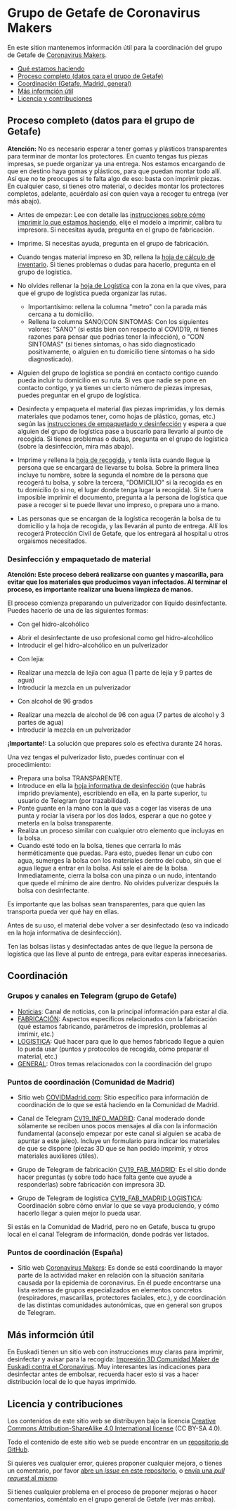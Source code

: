 # Grupo de Getafe de Coronavirus Makers

En este sition mantenemos información útil para la coordinación del grupo de Getafe de [Coronavirus Makers](https://www.coronavirusmakers.org).

* [Qué estamos haciendo](haciendo.md)
* [Proceso completo (datos para el grupo de Getafe)](#proceso)
* [Coordinación (Getafe, Madrid, general)](#coordinacion)
* [Más informción útil](#mas)
* [Licencia y contribuciones](#licencia)

## <a name="proceso">Proceso completo (datos para el grupo de Getafe)</a>

**Atención:** No es necesario esperar a tener gomas y plásticos transparentes para terminar de montar los protectores. En cuanto tengas tus piezas impresas, se puede organizar ya una entrega. Nos estamos encargando de que en destino haya gomas y pĺásticos, para que puedan montar todo allí. Así que no te preocupes si te falta algo de eso: basta con imprimir piezas. En cualquier caso, si tienes otro material, o decides montar los protectores completos, adelante, acuérdalo así con quien vaya a recoger tu entrega (ver más abajo).

* Antes de empezar: Lee con detalle las [instrucciones sobre cómo imprimir lo que estamos haciendo](#haciendo), elije el modelo a imprimir, calibra tu impresora. Si necesitas ayuda, pregunta en el grupo de fabricación.

* Imprime. Si necesitas ayuda, pregunta en el grupo de fabricación.

* Cuando tengas material impreso en 3D, rellena la [hoja de cálculo de inventario](https://docs.google.com/spreadsheets/d/1K7m4dV5NfDMxKLav6jHCdzQTZqJiKSewGEd3d09-3ik/edit#gid=0). Si tienes problemas o dudas para hacerlo, pregunta en el grupo de logística.

* No olvides rellenar la [hoja de Logística](https://docs.google.com/spreadsheets/d/1TF07XATJxQqFkj-0rwIvqJ4JImOIJKJ8Mxx6wXUWriM/edit#gid=0) con la zona en la que vives, para que el grupo de logística pueda organizar las rutas.

  - Importantísimo: rellena la columna  "metro" con la parada más cercana a tu domicilio.
  - Rellena la columna SANO/CON SINTOMAS: Con los siguientes valores: "SANO" (si estás bien con respecto al COVID19, ni tienes razones para pensar que podrías tener la infección), o "CON SINTOMAS" (si tienes síntomas, o has sido diagnosticado positivamente, o alguien en tu domicilio tiene síntomas o ha sido diagnosticado).

* Alguien del grupo de logística se pondrá en contacto contigo cuando pueda incluir tu domicilio en su ruta. Si ves que nadie se pone en contacto contigo, y ya tienes un cierto número de piezas impresas, puedes preguntar en el grupo de logística.

* Desinfecta y empaqueta el material (las piezas imprimidas, y los demás materiales que podamos tener, como hojas de plástico, gomas, etc.) según las [instrucciones de empaquetado y desinfección](#desinfeccion) y espera a que alguien del grupo de logística pase a buscarlo para llevarlo al punto de recogida. Si tienes problemas o dudas, pregunta en el grupo de logística (sobre la desinfección, mira más abajo).

* Imprime y rellena la [hoja de recogida](PROTOCOLO_ACTUACION_ENTREGA_V2.pdf), y tenla lista cuando llegue la persona que se encargará de llevarse tu bolsa. Sobre la primera línea incluye tu nombre, sobre la segunda el nombre de la persona que recogerá tu bolsa, y sobre la tercera, "DOMICILIO" si la recogida es en tu domicilio (o si no, el lugar donde tenga lugar la recogida). Si te fuera imposible imprimir el documento, pregunta a la persona de logística que pase a recoger si te puede llevar uno impreso, o prepara uno a mano.

* Las personas que se encargan de la logística recogerán la bolsa de tu domicilio y la hoja de recogida, y las llevarán al punto de entrega. Allí los recogerá Protección Civil de Getafe, que los entregará al hospital u otros orgaismos necesitados.

### <a name="desinfeccion">Desinfección y empaquetado de material</a>

**Atención: Este proceso deberá realizarse con guantes y mascarilla, para evitar que los materiales que producimos vayan infectados. Al terminar el proceso, es importante realizar una buena limpieza de manos.**

El proceso comienza preparando un pulverizador con líquido desinfectante. Puedes hacerlo de una de las siguientes formas:

* Con gel hidro-alcohólico

- Abrir el desinfectante de uso profesional como gel hidro-alcohólico
- Introducir el gel hidro-alcohólico en un pulverizador

* Con lejía:

- Realizar una mezcla de lejía con agua (1 parte de lejía y 9 partes de agua)
- Introducir la mezcla en un pulverizador

* Con alcohol de 96 grados

- Realizar una mezcla de alcohol de 96 con agua (7 partes de alcohol y 3 partes de agua)
- Introducir la mezcla en un pulverizador

**¡Importante!:** La solución que prepares solo es efectiva durante 24 horas.

Una vez tengas el pulverizador listo, puedes continuar con el procedimiento:

* Prepara una bolsa TRANSPARENTE.
* Introduce en ella la [hoja informativa de desinfección](DESINFECCION.pdf) (que habrás imprido previamente), escribiendo en ella, en la parte superior, tu usuario de Telegram (por trazabilidad).
* Ponte guante en la mano con la que vas a coger las viseras de una punta y rociar la visera por los dos lados, esperar a que no gotee y meterla en la bolsa transparente.
* Realiza un proceso similar con cualquier otro elemento que incluyas en la bolsa.
* Cuando esté todo en la bolsa, tienes que cerrarla lo más herméticamente que puedas. Para esto, puedes llenar un cubo con agua, sumerges la bolsa con los materiales dentro del cubo, sin que el agua llegue a entrar en la bolsa. Así sale el aire de la bolsa. Inmediatamente, cierra la bolsa con una pinza o un nudo, intentando que quede el mínimo de aire dentro. No olvides pulverizar después la bolsa con desinfectante.

Es importante que las bolsas sean transparentes, para que quien las transporta pueda ver qué hay en ellas.

Antes de su uso, el material debe volver a ser desinfectado (eso va indicado en la hoja informativa de desinfección).

Ten las bolsas listas y desinfectadas antes de que llegue la persona de logística que las lleve al punto de entrega, para evitar esperas innecesarias.

## <a name="coordinacion">Coordinación</a>

### Grupos y canales en Telegram (grupo de Getafe)

* [Noticias](): Canal de noticias, con la principal información para estar al día.
* [FABRICACIÓN](https://t.me/joinchat/N3nb20yJIMnOrUPWXF8w3g): Aspectos específicos relacionados con la fabricación (qué estamos fabricando, parámetros de impresión, problemas al imrimir, etc.)
* [LOGISTICA](https://t.me/joinchat/N3nb20vhjKKdFRdU1ezZ0Q): Qué hacer para que lo que hemos fabricado llegue a quien lo pueda usar (puntos y protocolos de recogida, cómo preparar el material, etc.)
* [GENERAL](https://t.me/joinchat/N3nb2xyLiFs4H2UzlqZL5w): Otros temas relacionados con la coordinación del grupo

### Puntos de coordinación (Comunidad de Madrid)

* Sitio web [COVIDMadrid.com](https://covidmadrid.com/): Sitio específico para información de coordinación de lo que se está haciendo en la Comunidad de Madrid.

* Canal de Telegram [CV19_INFO_MADRID](https://t.me/cv19_fab_info): Canal moderado donde sólamente se reciben unos pocos mensajes al día con la información fundamental (aconsejo empezar por este canal si alguien se acaba de apuntar a este jaleo). Incluye un formulario para indicar los materiales de que se dispone (piezas 3D que se han podido imprimir, y otros materiales auxiliares útiles).

* Grupo de Telegram de fabricación [CV19_FAB_MADRID](https://t.me/joinchat/Ec-3Ih0C2Wzr7OBkqfiEUQ): Es el sitio donde hacer preguntas (y sobre todo hace falta gente que ayude a responderlas) sobre fabricación con impresora 3D.

* Grupo de Telegram de logística [CV19_FAB_MADRID LOGISTICA](https://t.me/joinchat/MI8qJ0vZuLWeJOJlJgMguQ): Coordinación sobre cómo enviar lo que se vaya produciendo, y cómo hacerlo llegar a quien mejor lo pueda usar.

Si estás en la Comunidad de Madrid, pero no en Getafe, busca tu grupo local en el canal Telegram de información, donde podrás ver listados.

### Puntos de coordinación (España)

* Sitio web [Coronavirus Makers](https://www.coronavirusmakers.org): Es donde se está coordinando la mayor parte de la actividad maker en relación con la situación sanitaria causada por la epidemia de coronavirus. En él puede encontrarse una lista extensa de grupos especializados en elementos concretos (respiradores, mascarillas, protectores faciales, etc.), y de coordinación de las distintas comunidades autonómicas, que en general son grupos de Telegram.

## <a name="mas">Más informción útil</a>

En Euskadi tienen un sitio web con instrucciones muy claras para imprimir, desinfectar y avisar para la recogida: [Impresión 3D Comunidad Maker de Euskadi contra el Coronavirus](https://covideuskadi.net/impresion-3d/). Muy interesantes las indicaciones para desinfectar antes de embolsar, recuerda hacer esto si vas a hacer distribución local de lo que hayas imprimido.


## <a name="licencia">Licencia y contribuciones</a>

Los contenidos de este sitio web se distribuyen bajo la licencia
[Creative Commons Attribution-ShareAlike 4.0 International license](https://creativecommons.org/licenses/by-sa/4.0/)
(CC BY-SA 4.0).

Todo el contenido de este sitio web se puede encontrar en un
[repositorio de GitHub](https://github.com/covid-makers-getafe/covid-makers-getafe.github.io).

Si quieres ves cualquier error, quieres proponer cualquier mejora, o tienes un comentario, por favor
[abre un *issue* en este repositorio](https://github.com/covid-makers-getafe/covid-makers-getafe.github.io/issues/new),
o [envía una *pull request* al mismo](https://github.com/covid-makers-getafe/covid-makers-getafe.github.io/pulls).

Si tienes cualquier problema en el proceso de proponer mejoras o hacer comentarios, coméntalo en el grupo general de Getafe (ver más arriba).

